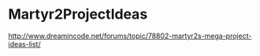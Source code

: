 # Martyr2ProjectIdeas
http://www.dreamincode.net/forums/topic/78802-martyr2s-mega-project-ideas-list/
